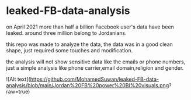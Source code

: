 # leaked-FB-data-analysis
on April 2021 more than half a billion Facebook user's data have been leaked.
around three million belong to Jordanians.

this repo was made to analyze the data, the data was in a good clean shape, just required some touches and modification.

the analysis will not show sensitive data like the emails or phone numbers, just a simple analysis like phone carrier,email domain,religion and gender.

![Alt text](https://github.com/MohamedSuwan/leaked-FB-data-analysis/blob/main/Jordan%20FB%20power%20BI%20visuals.png? raw=true)
